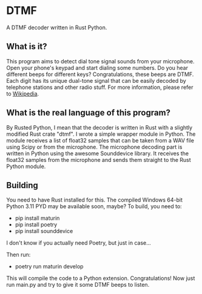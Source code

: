 # DTMF

A DTMF decoder written in Rust Python.

## What is it?

This program aims to detect dial tone signal sounds from your microphone. Open your phone's keypad and start dialing some numbers. Do you hear different beeps for different keys? Congratulations, these beeps are DTMF.
Each digit has its unique dual-tone signal that can be easily decoded by telephone stations and other radio stuff. For more information, please refer to [Wikipedia](https://en.wikipedia.org/wiki/Dual-tone_multi-frequency_signaling).

## What is the real language of this program?

By Rusted Python, I mean that the decoder is written in Rust with a slightly modified Rust crate "dtmf". I wrote a simple wrapper module in Python. The module receives a list of float32 samples that can be taken from a WAV file using Scipy or from the microphone.
The microphone decoding part is written in Python using the awesome Sounddevice library. It receives the float32 samples from the microphone and sends them straight to the Rust Python module.

## Building

You need to have Rust installed for this. The compiled Windows 64-bit Python 3.11 PYD may be available soon, maybe? To build, you need to:

* pip install maturin
* pip install poetry
* pip install sounddevice

I don't know if you actually need Poetry, but just in case...

Then run:

* poetry run maturin develop

This will compile the code to a Python extension. Congratulations! Now just run main.py and try to give it some DTMF beeps to listen.
